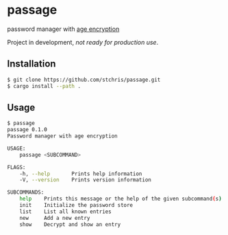 # passage

password manager with [age encryption](https://age-encryption.org/)

Project in development, *not ready for production use*.

## Installation

```bash
$ git clone https://github.com/stchris/passage.git
$ cargo install --path .
```

## Usage

```bash
$ passage
passage 0.1.0
Password manager with age encryption

USAGE:
    passage <SUBCOMMAND>

FLAGS:
    -h, --help       Prints help information
    -V, --version    Prints version information

SUBCOMMANDS:
    help    Prints this message or the help of the given subcommand(s)
    init    Initialize the password store
    list    List all known entries
    new     Add a new entry
    show    Decrypt and show an entry
```
